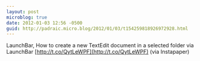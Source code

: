 ```yaml
---
layout: post
microblog: true
date: 2012-01-03 12:56 -0500
guid: http://padraic.micro.blog/2012/01/03/t154259818926972928.html
---
```

LaunchBar, How to create a new TextEdit document in a selected folder via LaunchBar [http://t.co/QytLeWPF](http://t.co/QytLeWPF) (via Instapaper)
